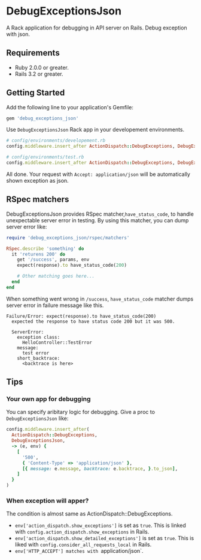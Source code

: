 DebugExceptionsJson
===================

A Rack application for debugging in API server on Rails. Debug exception with json.

## Requirements
- Ruby 2.0.0 or greater.
- Rails 3.2 or greater.

## Getting Started
Add the following line to your application's Gemfile:

```ruby
gem 'debug_exceptions_json'
```

Use `DebugExceptionsJson` Rack app in your developement environments.

```ruby
# config/environments/developement.rb
config.middleware.insert_after ActionDispatch::DebugExceptions, DebugExceptionsJson

# config/environments/test.rb
config.middleware.insert_after ActionDispatch::DebugExceptions, DebugExceptionsJson
```

All done. Your request with `Accept: application/json` will be automatically shown exception as json.

## RSpec matchers
DebugExceptionsJson provides RSpec matcher,`have_status_code`, to handle unexpectable server error in testing.
By using this matcher, you can dump server error like:

```ruby
require 'debug_exceptions_json/rspec/matchers'

RSpec.describe 'something' do
  it 'returens 200' do
    get '/success', params, env
    expect(response).to have_status_code(200)

    # Other matching goes here...
  end
end
```

When something went wrong in `/success`, `have_status_code` matcher dumps server error in failure message like this.

```
Failure/Error: expect(response).to have_status_code(200)
  expected the response to have status code 200 but it was 500.

  ServerError:
    exception class:
      HelloController::TestError
    message:
      test error
    short_backtrace:
      <backtrace is here>
```

## Tips
### Your own app for debugging
You can specify aribitary logic for debugging. Give a proc to `DebugExceptionsJson` like:

```ruby
config.middleware.insert_after(
  ActionDispatch::DebugExceptions,
  DebugExceptionsJson,
  -> (e, env) {
    [
      '500',
      { 'Content-Type' => 'application/json' },
      [{ message: e.message, backtrace: e.backtrace, }.to_json],
    ]
  }
)
```


### When exception will apper?
The condition is almost same as ActionDispatch::DebugExceptions.

- `env['action_dispatch.show_exceptions']` is set as `true`. This is linked with `config.action_dispatch.show_exceptions` in Rails.
- `env['action_dispatch.show_detailed_exceptions']` is set as `true`. This is liked with `config.consider_all_requests_local` in Rails.
- `env['HTTP_ACCEPT'] matches with `application/json`.
